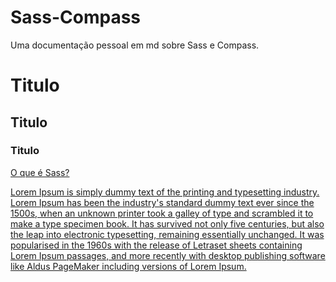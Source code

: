 # Sass-Compass
Uma documentação pessoal em md sobre Sass e Compass.

 # Titulo
 ## Titulo
### Titulo


[O que é Sass?][#meu-id-personalizado] 


[#meu-id-personalizado]: #meu-id-personalizado


<a href="#meu-id-personalizado">Lorem Ipsum is simply dummy text of the printing and typesetting industry. Lorem Ipsum has been the industry's standard dummy text ever since the 1500s, when an unknown printer took a galley of type and scrambled it to make a type specimen book. It has survived not only five centuries, but also the leap into electronic typesetting, remaining essentially unchanged. It was popularised in the 1960s with the release of Letraset sheets containing Lorem Ipsum passages, and more recently with desktop publishing software like Aldus PageMaker including versions of Lorem Ipsum.</a>



